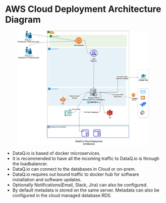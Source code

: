 # AWS Cloud Deployment Architecture Diagram

<figure><img src="../../../.gitbook/assets/DataQ.io Cloud Deployment Architecture.drawio (1).png" alt=""><figcaption></figcaption></figure>





* DataQ.io is based of docker microservices.
* It is recommended to have all the incoming traffic to DataQ.io is through the loadbalancer.
* DataQ.io can connect to the databases in Cloud or on-prem.
* DataQ.io requires out bound traffic to docker hub for software installation and software updates.
* Optionally Notifications(Email, Slack, Jira) can also be configured.&#x20;
* By default metadata is stored on the same server. Metadata can also be configured in the cloud managed database RDS.&#x20;



